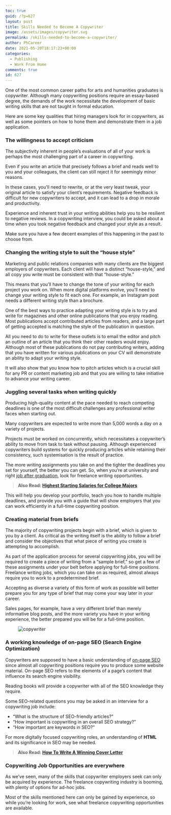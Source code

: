 ```yaml
---
toc: true
guid: /?p=627
layout: post
title: Skills Needed to Become A Copywriter
image: /assets/images/copywriter.svg
permalink: /skills-needed-to-become-a-copywriter/
author: PhCareer
date: 2021-05-20T18:17:23+00:00
categories:
  - Publishing
  - Work From Home
comments: true
id: 627
---
```

One of the most common career paths for arts and humanities graduates is copywriter. Although many copywriting positions require an essay-based degree, the demands of the work necessitate the development of basic writing skills that are not taught in formal education.

Here are some key qualities that hiring managers look for in copywriters, as well as some pointers on how to hone them and demonstrate them in a job application.

### **The willingness to accept criticism**

The subjectivity inherent in people&#8217;s evaluations of all of your work is perhaps the most challenging part of a career in copywriting.

Even if you write an article that precisely follows a brief and reads well to you and your colleagues, the client can still reject it for seemingly minor reasons.

In these cases, you&#8217;ll need to rewrite, or at the very least tweak, your original article to satisfy your client&#8217;s requirements. Negative feedback is difficult for new copywriters to accept, and it can lead to a drop in morale and productivity.

Experience and inherent trust in your writing abilities help you to be resilient to negative reviews. In a copywriting interview, you could be asked about a time when you took negative feedback and changed your style as a result.

Make sure you have a few decent examples of this happening in the past to choose from.

### **Changing the writing style to suit the “house style”**

Marketing and public relations companies with many clients are the biggest employers of copywriters. Each client will have a distinct &#8220;house-style,&#8221; and all copy you write must be consistent with that &#8220;house-style.&#8221;

This means that you&#8217;ll have to change the tone of your writing for each project you work on. When more digital platforms evolve, you&#8217;ll need to change your writing style to fit each one. For example, an Instagram post needs a different writing style than a brochure.

One of the best ways to practice adapting your writing style is to try and write for magazines and other online publications that you enjoy reading. Most publications accept contributed articles from readers, and a large part of getting accepted is matching the style of the publication in question.

All you need to do to write for these outlets is to email the editor and pitch an outline of an article that you think their other readers would enjoy. Although most of these publications do not pay contributing writers, adding that you have written for various publications on your CV will demonstrate an ability to adapt your writing style.

It will also show that you know how to pitch articles which is a crucial skill for any PR or content marketing job and that you are willing to take initiative to advance your writing career.

### **Juggling several tasks when writing quickly**

Producing high-quality content at the pace needed to reach competing deadlines is one of the most difficult challenges any professional writer faces when starting out.

Many copywriters are expected to write more than 5,000 words a day on a variety of projects.

Projects must be worked on concurrently, which necessitates a copywriter&#8217;s ability to move from task to task without pausing. Although experienced copywriters build systems for quickly producing articles while retaining their consistency, such systemisation is the result of practice.

The more writing assignments you take on and the tighter the deadlines you set for yourself, the better you can get. So, when you&#8217;re at university and right [job after graduation](/how-to-find-your-first-job-after-college/), look for freelance writing opportunities.

<blockquote class="wp-block-quote">
  <p>
    <strong>Also Read: <a href="/highest-starting-salaries-for-college-majors/">Highest Starting Salaries for College Majors</a></strong>
  </p>
</blockquote>

This will help you develop your portfolio, teach you how to handle multiple deadlines, and provide you with a guide that will show employers that you can work efficiently in a full-time copywriting position.

### **Creating material from briefs**

The majority of copywriting projects begin with a brief, which is given to you by a client. As critical as the writing itself is the ability to follow a brief and consider the objectives that what piece of writing you create is attempting to accomplish.

As part of the application process for several copywriting jobs, you will be required to create a piece of writing from a &#8220;sample brief,&#8221; so get a few of these assignments under your belt before applying for full-time positions. Freelance writing jobs, which you can take on as required, almost always require you to work to a predetermined brief.

Accepting as diverse a variety of this form of work as possible will better prepare you for any type of brief that may come your way later in your career.

Sales pages, for example, have a very different brief than merely informative blog posts, and the more variety you have in your writing experience, the better prepared you will be for a full-time position.


<figure class="wp-block-image size-large">

<img loading="lazy" width="1024" height="684" src="/wp-content/uploads/2021/05/copywriter-job.jpg" alt="copywriter" class="wp-image-628" srcset="/wp-content/uploads/2021/05/copywriter-job.jpg 1024w, /wp-content/uploads/2021/05/copywriter-job-300x200.jpg 300w, /wp-content/uploads/2021/05/copywriter-job-768x513.jpg 768w" sizes="(max-width: 1024px) 100vw, 1024px" /> </figure> 

### **A working knowledge of on-page SEO (Search Engine Optimization)**

Copywriters are supposed to have a basic understanding of [on-page SEO](https://backlinko.com/on-page-seo) since almost all copywriting positions require you to produce some website material. On-page SEO refers to the elements of a page&#8217;s content that influence its search engine visibility.

Reading books will provide a copywriter with all of the SEO knowledge they require.

Some SEO-related questions you may be asked in an interview for a copywriting job include:

  * “What is the structure of SEO-friendly articles?”
  * &#8220;How important is copywriting in an overall SEO strategy?&#8221;
  * &#8220;How important are keywords in SEO?&#8221;

For more digitally focused copywriting roles, an understanding of **HTML** and its significance in SEO may be needed.

<blockquote class="wp-block-quote">
  <p>
    <strong>Also Read: <a href="/how-to-write-a-winning-cover-letter/">How To Write A Winning Cover Letter</a></strong>
  </p>
</blockquote>

### **Copywriting Job Opportunities are everywhere**

As we&#8217;ve seen, many of the skills that copywriter employers seek can only be acquired by experience. The freelance copywriting industry is booming, with plenty of options for ad-hoc jobs.

Most of the skills mentioned here can only be gained by experience, so while you&#8217;re looking for work, see what freelance copywriting opportunities are available.
